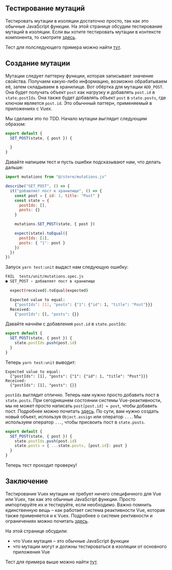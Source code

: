 ## Тестирование мутаций

Тестировать мутации в изоляции достаточно просто, так как это обычные JavaScript функции. На этой странице обсудим тестирование мутаций в изоляции. Если вы хотите тестировать мутации в контексте компонента, то смотрите [здесь](https://lmiller1990.github.io/vue-testing-handbook/ru/vuex-in-components-mutations-and-actions.html).

Тест для полследующего примера можно найти [тут](https://github.com/lmiller1990/vue-testing-handbook/blob/master/demo-app/tests/unit/mutations.spec.js).

## Создание мутации

Мутации следует паттерну функции, которая записывает значение свойства. Получаем какую-либо информацию, возможно обрабатываем её, затем складываем в хранилище. Вот обёртка для мутации `ADD_POST`. Она будет получать объект `post` как нагрузку и 
добавлять `post.id` в `state.postIds`. Она также будет добавлять объект `post` в `state.posts`, где ключом является `post.id`. Это обычнный паттерн, применяемый в приложениях с Vuex.

Мы сделаем это по TDD. Начало мутации выглядит следующим образом:

```js
export default {
  SET_POST(state, { post }) {

  }
}
```

Давайте напишем тест и пусть ошибки подсказывают нам, что делать дальше:

```js
import mutations from "@/store/mutations.js"

describe("SET_POST", () => {
  it("добавляет пост в хранилище", () => {
    const post = { id: 1, title: "Post" }
    const state = {
      postIds: [],
      posts: {}
    }

    mutations.SET_POST(state, { post })

    expect(state).toEqual({
      postIds: [1],
      posts: { "1": post }
    })
  })
})
```

Запуск `yarn test:unit` выдаст нам следующую ошибку:

```bash
FAIL  tests/unit/mutations.spec.js
● SET_POST › добавляет пост в хранилище

  expect(received).toEqual(expected)

  Expected value to equal:
    {"postIds": [1], "posts": {"1": {"id": 1, "title": "Post"}}}
  Received:
    {"postIds": [], "posts": {}}
```

Давайте начнём с добавления `post.id` в `state.postIds`:

```js
export default {
  SET_POST(state, { post }) {
    state.postIds.push(post.id)
  }
}
```

Теперь `yarn test:unit` выводит:

```
Expected value to equal:
  {"postIds": [1], "posts": {"1": {"id": 1, "title": "Post"}}}
Received:
  {"postIds": [1], "posts": {}}
```
`postIds` выглядит отлично. Теперь нам нужно просто добавить пост в `state.posts`. При сегодняшнем состоянии системы Vue-реактивности, мы не может просто написать `post[post.id] = post`, чтобы добавить пост. Подробнее можно почитать [здесь](https://ru.vuejs.org/v2/guide/reactivity.html#%D0%9E%D1%81%D0%BE%D0%B1%D0%B5%D0%BD%D0%BD%D0%BE%D1%81%D1%82%D0%B8-%D0%BE%D1%82%D1%81%D0%BB%D0%B5%D0%B6%D0%B8%D0%B2%D0%B0%D0%BD%D0%B8%D1%8F-%D0%B8%D0%B7%D0%BC%D0%B5%D0%BD%D0%B5%D0%BD%D0%B8%D0%B9). По сути, вам нужно создать новый объект, используя `Object.assign` или оператор `...`. Мы используем оператор `...`, чтобы присвоить пост в `state.posts`.

```js
export default {
  SET_POST(state, { post }) {
    state.postIds.push(post.id)
    state.posts = { ...state.posts, [post.id]: post }
  }
}
```

Теперь тест проходит проверку!

## Заключение

Тестирование Vuex мутации не требует ничего специфичного для Vue или Vuex, так как это обычные JavaScript функции. Просто импортируйте их и тестируйте, если необходимо. Важно помнить единственную вещь – как работает система реактивности Vue, которая также применяется и к Vuex. Подробнее о системе рективности и ограничениях можно почитать [здесь](https://ru.vuejs.org/v2/guide/reactivity.html#%D0%9E%D1%81%D0%BE%D0%B1%D0%B5%D0%BD%D0%BD%D0%BE%D1%81%D1%82%D0%B8-%D0%BE%D1%82%D1%81%D0%BB%D0%B5%D0%B6%D0%B8%D0%B2%D0%B0%D0%BD%D0%B8%D1%8F-%D0%B8%D0%B7%D0%BC%D0%B5%D0%BD%D0%B5%D0%BD%D0%B8%D0%B9).

На этой странице обсудили:

- что Vuex мутация – это обычные JavaScript функции
- что мутации могут и должны тестироваться в изоляции от основного приложения Vue

Тест для примера выше можно найти [тут](https://github.com/lmiller1990/vue-testing-handbook/blob/master/demo-app/tests/unit/mutations.spec.js).
